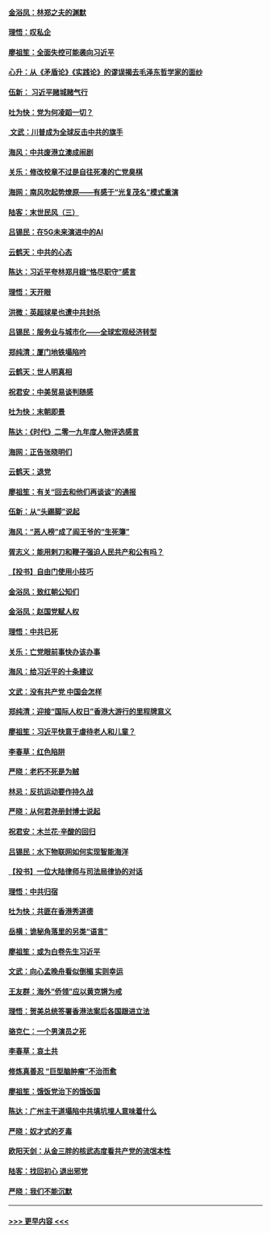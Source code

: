 #### [金浴凤：林郑之夫的渊默](../pages/nsc993/n11737735.md?t=12221855) 
#### [理悟：叹私企](../pages/nsc993/n11737715.md?t=12221855) 
#### [廖祖笙：全面失控可能袭向习近平](../pages/nsc993/n11737704.md?t=12221855) 
#### [心升：从《矛盾论》《实践论》的谬误揭去毛泽东哲学家的面纱](../pages/nsc993/n11736962.md?t=12221855) 
#### [伍新： 习近平赌城赌气行](../pages/nsc993/n11736929.md?t=12221855) 
#### [吐为快：党为何凌蹈一切？](../pages/nsc993/n11736915.md?t=12221855) 
#### [ 文武：川普成为全球反击中共的旗手](../pages/nsc993/n11736882.md?t=12221855) 
#### [海风：中共废港立澳成闹剧](../pages/nsc993/n11735857.md?t=12221855) 
#### [关乐：修改校章不过是自往死凑的亡党臭棋](../pages/nsc993/n11735097.md?t=12221855) 
#### [海网：南风吹起势燎原——有感于“光复茂名”模式重演](../pages/nsc993/n11732308.md?t=12221855) 
#### [陆客：末世民风（三）](../pages/nsc993/n11732211.md?t=12221855) 
#### [吕锡民：在5G未来演进中的AI](../pages/nsc993/n11730010.md?t=12221855) 
#### [云鹤天：中共的心态](../pages/nsc993/n11729906.md?t=12221855) 
#### [陈达：习近平夸林郑月娥“恪尽职守”感言](../pages/nsc993/n11729881.md?t=12221855) 
#### [理悟：天开眼](../pages/nsc993/n11729699.md?t=12221855) 
#### [洪微：英超球星也遭中共封杀](../pages/nsc993/n11727243.md?t=12221855) 
#### [吕锡民：服务业与城市化——全球宏观经济转型](../pages/nsc993/n11725845.md?t=12221855) 
#### [郑纯清：厦门地铁塌陷吟](../pages/nsc993/n11725813.md?t=12221855) 
#### [云鹤天：世人明真相](../pages/nsc993/n11725621.md?t=12221855) 
#### [祝君安：中美贸易谈判随感](../pages/nsc993/n11725609.md?t=12221855) 
#### [吐为快：末朝即景](../pages/nsc993/n11723365.md?t=12221855) 
#### [陈达：《时代》二零一九年度人物评选感言](../pages/nsc993/n11723337.md?t=12221855) 
#### [海网：正告张晓明们](../pages/nsc993/n11723228.md?t=12221855) 
#### [云鹤天：退党](../pages/nsc993/n11723056.md?t=12221855) 
#### [廖祖笙：有关“回去和他们再谈谈”的通报](../pages/nsc993/n11722442.md?t=12221855) 
#### [伍新：从“头踢脚”说起](../pages/nsc993/n11722429.md?t=12221855) 
#### [海风：“恶人榜”成了阎王爷的“生死簿”](../pages/nsc993/n11722272.md?t=12221855) 
#### [胥志义：能用剌刀和鞭子强迫人民共产和公有吗？](../pages/nsc993/n11720569.md?t=12221855) 
#### [【投书】自由门使用小技巧](../pages/nsc993/n11720180.md?t=12221855) 
#### [金浴凤：致红朝公知们](../pages/nsc993/n11720563.md?t=12221855) 
#### [金浴凤：赵国党赋人权](../pages/nsc993/n11720533.md?t=12221855) 
#### [理悟：中共已死](../pages/nsc993/n11720233.md?t=12221855) 
#### [关乐：亡党眼前事快办该办事](../pages/nsc993/n11719160.md?t=12221855) 
#### [海风：给习近平的十条建议](../pages/nsc993/n11717616.md?t=12221855) 
#### [文武：没有共产党 中国会怎样](../pages/nsc993/n11717584.md?t=12221855) 
#### [郑纯清：迎接“国际人权日”香港大游行的里程牌意义](../pages/nsc993/n11717417.md?t=12221855) 
#### [廖祖笙：习近平快意于虐待老人和儿童？](../pages/nsc993/n11715313.md?t=12221855) 
#### [李春草：红色陷阱](../pages/nsc993/n11715029.md?t=12221855) 
#### [严晓：老朽不死是为贼](../pages/nsc993/n11712910.md?t=12221855) 
#### [林忌：反抗运动要作持久战](../pages/nsc993/n11712623.md?t=12221855) 
#### [严晓：从何君尧册封博士说起](../pages/nsc993/n11712465.md?t=12221855) 
#### [祝君安：木兰花·辛酸的回归](../pages/nsc993/n11712381.md?t=12221855) 
#### [吕锡民：水下物联网如何实现智能海洋](../pages/nsc993/n11711158.md?t=12221855) 
#### [【投书】一位大陆律师与司法局律协的对话](../pages/nsc993/n11709675.md?t=12221855) 
#### [理悟：中共归宿](../pages/nsc993/n11710059.md?t=12221855) 
#### [吐为快：共匪在香港秀道德](../pages/nsc993/n11709979.md?t=12221855) 
#### [岳横：诡秘角落里的另类“语言”](../pages/nsc993/n11709792.md?t=12221855) 
#### [廖祖笙：或为白卷先生习近平](../pages/nsc993/n11708330.md?t=12221855) 
#### [文武：向心孟晚舟看似倒楣 实则幸运](../pages/nsc993/n11708236.md?t=12221855) 
#### [王友群：海外“侨领”应以黄克锵为戒](../pages/nsc993/n11706176.md?t=12221855) 
#### [理悟：贺美总统签署香港法案后各国跟进立法](../pages/nsc993/n11706853.md?t=12221855) 
#### [骆克仁：一个男演员之死](../pages/nsc993/n11706677.md?t=12221855) 
#### [李春草：哀土共](../pages/nsc993/n11706255.md?t=12221855) 
#### [修炼真善忍 “巨型脑肿瘤”不治而愈](../pages/nsc993/n11705340.md?t=12221855) 
#### [廖祖笙：饿饭党治下的饿饭国](../pages/nsc993/n11705085.md?t=12221855) 
#### [陈达：广州主干道塌陷中共填坑埋人意味着什么](../pages/nsc993/n11705046.md?t=12221855) 
#### [严晓：奴才式的歹毒](../pages/nsc993/n11704826.md?t=12221855) 
#### [欧阳天剑：从金三胖的核武态度看共产党的流氓本性](../pages/nsc993/n11702238.md?t=12221855) 
#### [陆客：找回初心 退出邪党](../pages/nsc993/n11702213.md?t=12221855) 
#### [严晓：我们不能沉默](../pages/nsc993/n11702110.md?t=12221855) 

----
#### [ >>> 更早内容 <<< ](../indexes/nsc993-earlier.md)
